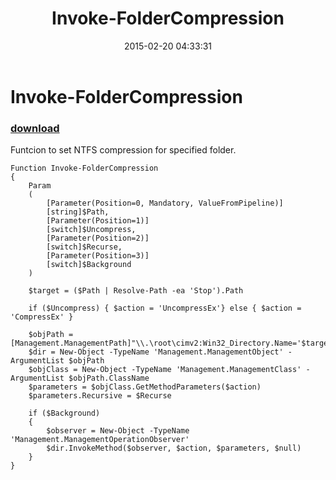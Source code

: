 ﻿---
pid:            5744
poster:         skourlatov
title:          Invoke-FolderCompression
date:           2015-02-20 04:33:31
format:         posh
parent:         0
parent:         0

---

# Invoke-FolderCompression

### [download](5744.ps1)

Funtcion to set NTFS compression for specified folder.

```posh
Function Invoke-FolderCompression
{
    Param
    (
        [Parameter(Position=0, Mandatory, ValueFromPipeline)]
        [string]$Path,
        [Parameter(Position=1)]
        [switch]$Uncompress,
        [Parameter(Position=2)]
        [switch]$Recurse,
        [Parameter(Position=3)]
        [switch]$Background
    )

    $target = ($Path | Resolve-Path -ea 'Stop').Path

    if ($Uncompress) { $action = 'UncompressEx'} else { $action = 'CompressEx' }

    $objPath = [Management.ManagementPath]"\\.\root\cimv2:Win32_Directory.Name='$target'"
    $dir = New-Object -TypeName 'Management.ManagementObject' -ArgumentList $objPath
    $objClass = New-Object -TypeName 'Management.ManagementClass' -ArgumentList $objPath.ClassName
    $parameters = $objClass.GetMethodParameters($action)
    $parameters.Recursive = $Recurse

    if ($Background)
    {
        $observer = New-Object -TypeName 'Management.ManagementOperationObserver'
        $dir.InvokeMethod($observer, $action, $parameters, $null)
    }
}

```
